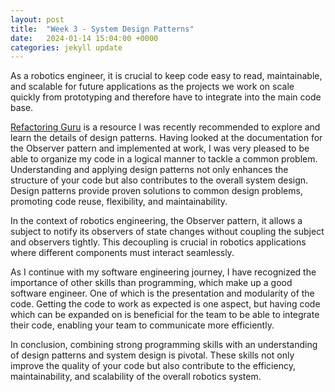 ```yaml
---
layout: post
title:  "Week 3 - System Design Patterns"
date:   2024-01-14 15:04:00 +0000
categories: jekyll update
---
```


As a robotics engineer, it is crucial to keep code easy to read, maintainable, and scalable for future applications as the projects we work on scale quickly from prototyping and therefore have to integrate into the main code base.

[Refactoring Guru][Refactoring-Guru] is a resource I was recently recommended to explore and learn the details of design patterns. Having looked at the documentation for the Observer pattern and implemented at work, I was very pleased to be able to organize my code in a logical manner to tackle a common problem. Understanding and applying design patterns not only enhances the structure of your code but also contributes to the overall system design. Design patterns provide proven solutions to common design problems, promoting code reuse, flexibility, and maintainability.

In the context of robotics engineering, the Observer pattern, it allows a subject to notify its observers of state changes without coupling the subject and observers tightly. This decoupling is crucial in robotics applications where different components must interact seamlessly.

As I continue with my software engineering journey, I have recognized the importance of other skills than programming, which make up a good software engineer. One of which is the presentation and modularity of the code. Getting the code to work as expected is one aspect, but having code which can be expanded on is beneficial for the team to be able to integrate their code, enabling your team to communicate more efficiently.

In conclusion, combining strong programming skills with an understanding of design patterns and system design is pivotal. These skills not only improve the quality of your code but also contribute to the efficiency, maintainability, and scalability of the overall robotics system. 

[Refactoring-Guru]: https://refactoring.guru/design-patterns